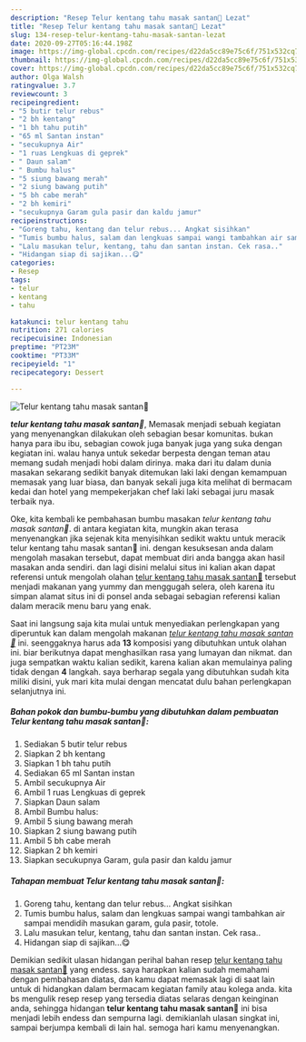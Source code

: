 ```yaml
---
description: "Resep Telur kentang tahu masak santan🥥 Lezat"
title: "Resep Telur kentang tahu masak santan🥥 Lezat"
slug: 134-resep-telur-kentang-tahu-masak-santan-lezat
date: 2020-09-27T05:16:44.198Z
image: https://img-global.cpcdn.com/recipes/d22da5cc89e75c6f/751x532cq70/telur-kentang-tahu-masak-santan🥥-foto-resep-utama.jpg
thumbnail: https://img-global.cpcdn.com/recipes/d22da5cc89e75c6f/751x532cq70/telur-kentang-tahu-masak-santan🥥-foto-resep-utama.jpg
cover: https://img-global.cpcdn.com/recipes/d22da5cc89e75c6f/751x532cq70/telur-kentang-tahu-masak-santan🥥-foto-resep-utama.jpg
author: Olga Walsh
ratingvalue: 3.7
reviewcount: 3
recipeingredient:
- "5 butir telur rebus"
- "2 bh kentang"
- "1 bh tahu putih"
- "65 ml Santan instan"
- "secukupnya Air"
- "1 ruas Lengkuas di geprek"
- " Daun salam"
- " Bumbu halus"
- "5 siung bawang merah"
- "2 siung bawang putih"
- "5 bh cabe merah"
- "2 bh kemiri"
- "secukupnya Garam gula pasir dan kaldu jamur"
recipeinstructions:
- "Goreng tahu, kentang dan telur rebus... Angkat sisihkan"
- "Tumis bumbu halus, salam dan lengkuas sampai wangi tambahkan air sampai mendidih masukan garam, gula pasir, totole."
- "Lalu masukan telur, kentang, tahu dan santan instan. Cek rasa.."
- "Hidangan siap di sajikan...😋"
categories:
- Resep
tags:
- telur
- kentang
- tahu

katakunci: telur kentang tahu 
nutrition: 271 calories
recipecuisine: Indonesian
preptime: "PT23M"
cooktime: "PT33M"
recipeyield: "1"
recipecategory: Dessert

---
```



![Telur kentang tahu masak santan🥥](https://img-global.cpcdn.com/recipes/d22da5cc89e75c6f/751x532cq70/telur-kentang-tahu-masak-santan🥥-foto-resep-utama.jpg)

<b><i>telur kentang tahu masak santan🥥</i></b>, Memasak menjadi sebuah kegiatan yang menyenangkan dilakukan oleh sebagian besar komunitas. bukan hanya para ibu ibu, sebagian cowok juga banyak juga yang suka dengan kegiatan ini. walau hanya untuk sekedar berpesta dengan teman atau memang sudah menjadi hobi dalam dirinya. maka dari itu dalam dunia masakan sekarang sedikit banyak ditemukan laki laki dengan kemampuan memasak yang luar biasa, dan banyak sekali juga kita melihat di bermacam kedai dan hotel yang mempekerjakan chef laki laki sebagai juru masak terbaik nya.

Oke, kita kembali ke pembahasan bumbu masakan <i>telur kentang tahu masak santan🥥</i>. di antara kegiatan kita, mungkin akan terasa menyenangkan jika sejenak kita menyisihkan sedikit waktu untuk meracik telur kentang tahu masak santan🥥 ini. dengan kesuksesan anda dalam mengolah masakan tersebut, dapat membuat diri anda bangga akan hasil masakan anda sendiri. dan lagi disini melalui situs ini kalian akan dapat referensi untuk mengolah olahan <u>telur kentang tahu masak santan🥥</u> tersebut menjadi makanan yang yummy dan menggugah selera, oleh karena itu simpan alamat situs ini di ponsel anda sebagai sebagian referensi kalian dalam meracik menu baru yang enak.




Saat ini langsung saja kita mulai untuk menyediakan perlengkapan yang diperuntuk kan dalam mengolah makanan <u><i>telur kentang tahu masak santan🥥</i></u> ini. seenggaknya harus ada <b>13</b> komposisi yang dibutuhkan untuk olahan ini. biar berikutnya dapat menghasilkan rasa yang lumayan dan nikmat. dan juga sempatkan waktu kalian sedikit, karena kalian akan memulainya paling tidak dengan <b>4</b> langkah. saya berharap segala yang dibutuhkan sudah kita miliki disini, yuk mari kita mulai dengan mencatat dulu bahan perlengkapan selanjutnya ini.

<!--inarticleads1-->

##### Bahan pokok dan bumbu-bumbu yang dibutuhkan dalam pembuatan Telur kentang tahu masak santan🥥:

1. Sediakan 5 butir telur rebus
1. Siapkan 2 bh kentang
1. Siapkan 1 bh tahu putih
1. Sediakan 65 ml Santan instan
1. Ambil secukupnya Air
1. Ambil 1 ruas Lengkuas di geprek
1. Siapkan  Daun salam
1. Ambil  Bumbu halus:
1. Ambil 5 siung bawang merah
1. Siapkan 2 siung bawang putih
1. Ambil 5 bh cabe merah
1. Siapkan 2 bh kemiri
1. Siapkan secukupnya Garam, gula pasir dan kaldu jamur




<!--inarticleads2-->

##### Tahapan membuat Telur kentang tahu masak santan🥥:

1. Goreng tahu, kentang dan telur rebus... Angkat sisihkan
1. Tumis bumbu halus, salam dan lengkuas sampai wangi tambahkan air sampai mendidih masukan garam, gula pasir, totole.
1. Lalu masukan telur, kentang, tahu dan santan instan. Cek rasa..
1. Hidangan siap di sajikan...😋




Demikian sedikit ulasan hidangan perihal bahan resep <u>telur kentang tahu masak santan🥥</u> yang endess. saya harapkan kalian sudah memahami dengan pembahasan diatas, dan kamu dapat memasak lagi di saat lain untuk di hidangkan dalam bermacam kegiatan family atau kolega anda. kita bs mengulik resep resep yang tersedia diatas selaras dengan keinginan anda, sehingga hidangan <b>telur kentang tahu masak santan🥥</b> ini bisa menjadi lebih endess dan sempurna lagi. demikianlah ulasan singkat ini, sampai berjumpa kembali di lain hal. semoga hari kamu menyenangkan.

